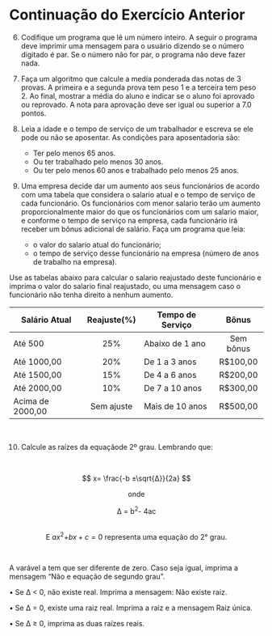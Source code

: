 # Continuação do Exercício Anterior

6. Codifique um programa que lê um número inteiro. A seguir o programa deve imprimir uma mensagem para o usuário dizendo se o número digitado é par. Se o número não for par, o programa não deve fazer nada.

7. Faça um algoritmo que calcule a media ponderada das notas de 3 provas. A primeira e  a segunda prova tem peso 1 e a terceira tem peso 2. Ao final, mostrar a média do aluno e indicar se o aluno foi aprovado ou reprovado. A nota para aprovação deve ser igual ou  superior a 7.0 pontos. 

8. Leia a idade e o tempo de serviço de um trabalhador e escreva se ele pode ou não se  aposentar. As condições para aposentadoria são:
   - Ter pelo menos 65 anos.
   - Ou ter trabalhado pelo menos 30 anos.
   - Ou ter pelo menos 60 anos e trabalhado pelo menos 25 anos. 

9. Uma empresa decide dar um aumento aos seus funcionários de acordo com uma tabela que considera o salario atual e o tempo de serviço de cada funcionário. Os funcionários com menor salario terão um aumento proporcionalmente maior do que os funcionários  com um salario maior, e conforme o tempo de serviço na empresa, cada funcionário irá receber um bônus adicional de salário. Faça um programa que leia:

   - o valor do salario atual do funcionário; 
   - o tempo de serviço desse funcionário na empresa (número de anos de trabalho na empresa).

Use as tabelas abaixo para calcular o salario reajustado deste funcionário e imprima o valor do salario final reajustado, ou uma mensagem caso o funcionário não tenha direito a nenhum aumento. 

<div align="center">

| Salário Atual     | Reajuste(%)   | Tempo de Serviço | Bônus         |
| -------------     | :---:         | -------------    | :---:         |
| Até 500           | 25%           | Abaixo de 1 ano  | Sem bônus     |
| Até 1000,00       | 20%           | De 1 a 3 anos    | R$100,00      |
| Até 1500,00       | 15%           | De 4 a 6 anos    | R$200,00      |
| Até 2000,00       | 10%           | De 7 a 10 anos   | R$300,00      |
| Acima de 2000,00  | Sem ajuste    | Mais de 10 anos  | R$500,00      |

<br></div>

10. Calcule as raízes da equaçãode 2º grau. Lembrando que:

<div align="center"><br>

   $$
   x= \frac{-b ±\sqrt{∆}}{2a}
   $$
   
   onde
   
   ∆ = b<sup>2</sup>- 4ac


   <br>E $`ax`$<sup>2</sup>$` + bx + c = 0`$ representa uma equação do 2° grau.
      
<br></div>

A varável a tem que ser diferente de zero. Caso seja igual, imprima a mensagem “Não e equação de segundo grau”. 

• Se ∆ < 0, não existe real. Imprima a mensagem: Não existe raiz. 

• Se ∆ = 0, existe uma raiz real. Imprima a raiz e a mensagem Raiz  única.

• Se ∆ ≥ 0, imprima as duas raízes reais. 

